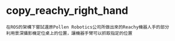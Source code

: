 # copy_reachy_right_hand
```
在ROS的架構下嘗試還原Pollen Robotics公司所做出來的Reachy機器人手的部分
利用景深攝影機定位桌上的位置，讓機器手臂可以抓取指定的位置
```

